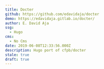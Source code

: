 ```yaml
---
title: Docter
github: https://github.com/edavidaja/docter
demo: https://edavidaja.gitlab.io/docter/
author: E. David Aja
ssg:
  - Hugo
cms:
  - No Cms
date: 2019-06-08T12:33:56.000Z
description: Hugo port of cfpb/docter
stale: true
draft: true
---
```

